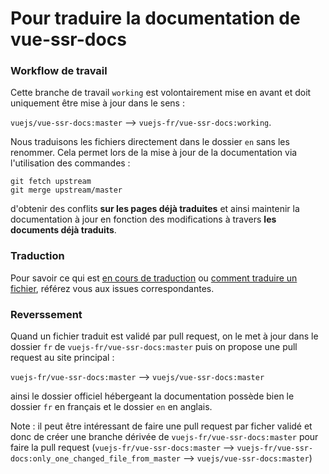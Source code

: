 # Pour traduire la documentation de vue-ssr-docs

### Workflow de travail

Cette branche de travail `working` est volontairement mise en avant et doit uniquement être mise à jour dans le sens :

`vuejs/vue-ssr-docs:master` --> `vuejs-fr/vue-ssr-docs:working`.

Nous traduisons les fichiers directement dans le dossier `en` sans les renommer. Cela permet lors de la mise à jour de la documentation via l'utilisation des commandes :

```
git fetch upstream
git merge upstream/master
```

d'obtenir des conflits **sur les pages déjà traduites** et ainsi maintenir la documentation à jour en fonction des modifications à travers **les documents déjà traduits**.

### Traduction

Pour savoir ce qui est [en cours de traduction](https://github.com/vuejs-fr/vue-ssr-docs/issues/2) ou [comment traduire un fichier](https://github.com/vuejs-fr/vue-ssr-docs/issues/3), référez vous aux issues correspondantes.

### Reverssement

Quand un fichier traduit est validé par pull request, on le met à jour dans le dossier `fr` de `vuejs-fr/vue-ssr-docs:master` puis on propose une pull request au site principal :

`vuejs-fr/vue-ssr-docs:master` --> `vuejs/vue-ssr-docs:master`

ainsi le dossier officiel hébergeant la documentation possède bien le dossier `fr` en français et le dossier `en` en anglais.

Note : il peut être intéressant de faire une pull request par ficher validé et donc de créer une branche dérivée de `vuejs-fr/vue-ssr-docs:master` pour faire la pull request (`vuejs-fr/vue-ssr-docs:master` --> `vuejs-fr/vue-ssr-docs:only_one_changed_file_from_master` --> `vuejs/vue-ssr-docs:master`)

